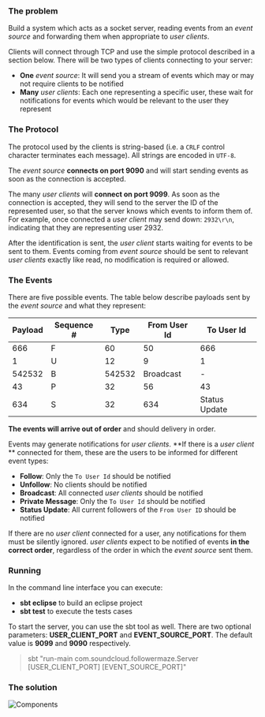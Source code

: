 ### The problem
Build a system which acts as a socket server, reading events from an 
*event source* and forwarding them when appropriate to *user clients*.

Clients will connect through TCP and use the simple protocol described in a
section below. There will be two types of clients connecting to your server:

- **One** *event source*: It will send you a stream of events which may or may
not require clients to be notified
- **Many** *user clients*: Each one representing a specific user,
these wait for notifications for events which would be relevant to the
user they represent

### The Protocol
The protocol used by the clients is string-based (i.e. a `CRLF` control
character terminates each message). All strings are encoded in `UTF-8`.

The *event source* **connects on port 9090** and will start sending
events as soon as the connection is accepted.

The many *user clients* will **connect on port 9099**. As soon
as the connection is accepted, they will send to the server the ID of
the represented user, so that the server knows which events to
inform them of. For example, once connected a *user client* may send down:
`2932\r\n`, indicating that they are representing user 2932.

After the identification is sent, the *user client* starts waiting for
events to be sent to them. Events coming from *event source* should be
sent to relevant *user clients* exactly like read, no modification is
required or allowed.

### The Events
There are five possible events. The table below describe payloads
sent by the *event source* and what they represent:

| Payload    | Sequence #| Type         | From User Id | To User Id |
|------------|-----------|--------------|--------------|------------|
|666|F|60|50 | 666       | Follow       | 60           | 50         |
|1|U|12|9    | 1         | Unfollow     | 12           | 9          |
|542532|B    | 542532    | Broadcast    | -            | -          |
|43|P|32|56  | 43        | Private Msg  | 32           | 56         |
|634|S|32    | 634       | Status Update| 32           | -          |

**The events will arrive out of order** and should delivery in order.

Events may generate notifications for *user clients*. **If there is a
*user client* ** connected for them, these are the users to be
informed for different event types:

* **Follow**: Only the `To User Id` should be notified
* **Unfollow**: No clients should be notified
* **Broadcast**: All connected *user clients* should be notified
* **Private Message**: Only the `To User Id` should be notified
* **Status Update**: All current followers of the `From User ID` should be notified

If there are no *user client* connected for a user, any notifications
for them must be silently ignored. *user clients* expect to be notified of
events **in the correct order**, regardless of the order in which the
*event source* sent them.

### Running
In the command line interface you can execute:

* **sbt eclipse** to build an eclipse project
* **sbt test** to execute the tests cases 

To start the server, you can use the sbt tool as well. There are two optional parameters: **USER_CLIENT_PORT** and **EVENT_SOURCE_PORT**. The default value is **9099** and **9090** respectively.

> sbt "run-main com.soundcloud.followermaze.Server [USER_CLIENT_PORT] [EVENT_SOURCE_PORT]"

### The solution
![Components](http://s21.postimg.org/3w0ofko2f/follower_maze.jpg)
